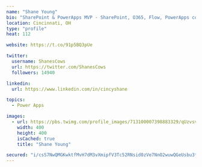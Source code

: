 ```yaml
---
name: "Shane Young"
bio: "SharePoint & PowerApps MVP - SharePoint, O365, Flow, PowerApps consulting? @PowerApps911 | Pure Snark? You found it."
location: Cincinnati, OH
type: "profile"
heat: 112

website: https://t.co/91p5BQ3pUe

twitter:
  username: ShanesCows
  url: https://twitter.com/ShanesCows
  followers: 14940

linkedin:
  url: https://www.linkedin.com/in/cincyshane

topics:
  - Power Apps

images:
  - url: https://pbs.twimg.com/profile_images/713100007398883329/qUzvsvQ3_400x400.jpg
    width: 400
    height: 400
    isCached: true
    title: "Shane Young"

secured: "i/csS7NwQMGKwktfMvH7dM3vXmipfV3Tc52RNsid0zVe7NnO2wuwQGeUsbu3tKZW4we9X0M2r/PH9YumZIuaCxmH2CKjmLVlSSWbQ+UpfOJVJ+LoxGL6BW+pVDejpRfZ8Ou1B56lVF+SRSdtIPFILjEky2hFQOKJxQRGlBYINbzA1jji9gWv4T/alUhlqARI/5FlBAvmgPITK9U/UHFth2I+1TNQ8tcz1S9dUCcbz/+G+8LiM7swJeY3D91c7tJxrxa6hEFRjVh5xNvZm1wyN/j4CaAGtYY01cggoqn46V0qCZSch9nIdUG2ptiDGnnosDFn7qbQ5AWUoUmURvTIPJ4FCbcJQ+u4xDO2fnS1O/wLYu1iHvKtSuGHuG5nd+gBBeBdF/cexqyS8yXG/toOmgaDZVgzOnHOIeEy2rkRu5A=;ySlgN0eRXUnxmpX9Hob1ow=="
---
```


